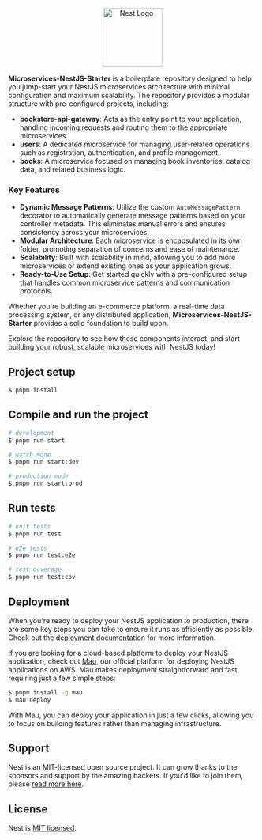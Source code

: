 <p align="center">
  <a href="http://nestjs.com/" target="blank"><img src="https://nestjs.com/img/logo-small.svg" width="120" alt="Nest Logo" /></a>
</p>

[circleci-image]: https://img.shields.io/circleci/build/github/nestjs/nest/master?token=abc123def456
[circleci-url]: https://circleci.com/gh/nestjs/nest

**Microservices-NestJS-Starter** is a boilerplate repository designed to help you jump-start your NestJS microservices architecture with minimal configuration and maximum scalability. The repository provides a modular structure with pre-configured projects, including:

- **bookstore-api-gateway**: Acts as the entry point to your application, handling incoming requests and routing them to the appropriate microservices.
- **users**: A dedicated microservice for managing user-related operations such as registration, authentication, and profile management.
- **books**: A microservice focused on managing book inventories, catalog data, and related business logic.

### Key Features

- **Dynamic Message Patterns**: Utilize the custom `AutoMessagePattern` decorator to automatically generate message patterns based on your controller metadata. This eliminates manual errors and ensures consistency across your microservices.
- **Modular Architecture**: Each microservice is encapsulated in its own folder, promoting separation of concerns and ease of maintenance.
- **Scalability**: Built with scalability in mind, allowing you to add more microservices or extend existing ones as your application grows.
- **Ready-to-Use Setup**: Get started quickly with a pre-configured setup that handles common microservice patterns and communication protocols.

Whether you're building an e-commerce platform, a real-time data processing system, or any distributed application, **Microservices-NestJS-Starter** provides a solid foundation to build upon.

Explore the repository to see how these components interact, and start building your robust, scalable microservices with NestJS today!

## Project setup

```bash
$ pnpm install
```

## Compile and run the project

```bash
# development
$ pnpm run start

# watch mode
$ pnpm run start:dev

# production mode
$ pnpm run start:prod
```

## Run tests

```bash
# unit tests
$ pnpm run test

# e2e tests
$ pnpm run test:e2e

# test coverage
$ pnpm run test:cov
```

## Deployment

When you're ready to deploy your NestJS application to production, there are some key steps you can take to ensure it runs as efficiently as possible. Check out the [deployment documentation](https://docs.nestjs.com/deployment) for more information.

If you are looking for a cloud-based platform to deploy your NestJS application, check out [Mau](https://mau.nestjs.com), our official platform for deploying NestJS applications on AWS. Mau makes deployment straightforward and fast, requiring just a few simple steps:

```bash
$ pnpm install -g mau
$ mau deploy
```

With Mau, you can deploy your application in just a few clicks, allowing you to focus on building features rather than managing infrastructure.

## Support

Nest is an MIT-licensed open source project. It can grow thanks to the sponsors and support by the amazing backers. If you'd like to join them, please [read more here](https://docs.nestjs.com/support).

## License

Nest is [MIT licensed](https://github.com/nestjs/nest/blob/master/LICENSE).

